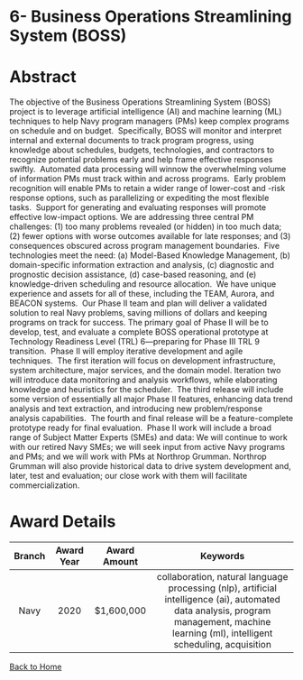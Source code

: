 
6- Business Operations Streamlining System (BOSS)
=================================================

# Abstract


The objective of the Business Operations Streamlining System (BOSS) project is to leverage artificial intelligence (AI) and machine learning (ML) techniques to help Navy program managers (PMs) keep complex programs on schedule and on budget.  Specifically, BOSS will monitor and interpret internal and external documents to track program progress, using knowledge about schedules, budgets, technologies, and contractors to recognize potential problems early and help frame effective responses swiftly.  Automated data processing will winnow the overwhelming volume of information PMs must track within and across programs.  Early problem recognition will enable PMs to retain a wider range of lower-cost and -risk response options, such as parallelizing or expediting the most flexible tasks.  Support for generating and evaluating responses will promote effective low-impact options. We are addressing three central PM challenges: (1) too many problems revealed (or hidden) in too much data; (2) fewer options with worse outcomes available for late responses; and (3) consequences obscured across program management boundaries.  Five technologies meet the need: (a) Model-Based Knowledge Management, (b) domain-specific information extraction and analysis, (c) diagnostic and prognostic decision assistance, (d) case-based reasoning, and (e) knowledge-driven scheduling and resource allocation.  We have unique experience and assets for all of these, including the TEAM, Aurora, and BEACON systems.  Our Phase II team and plan will deliver a validated solution to real Navy problems, saving millions of dollars and keeping programs on track for success. The primary goal of Phase II will be to develop, test, and evaluate a complete BOSS operational prototype at Technology Readiness Level (TRL) 6—preparing for Phase III TRL 9 transition.  Phase II will employ iterative development and agile techniques.  The first iteration will focus on development infrastructure, system architecture, major services, and the domain model. Iteration two will introduce data monitoring and analysis workflows, while elaborating knowledge and heuristics for the scheduler.  The third release will include some version of essentially all major Phase II features, enhancing data trend analysis and text extraction, and introducing new problem/response analysis capabilities.  The fourth and final release will be a feature-complete prototype ready for final evaluation.  Phase II work will include a broad range of Subject Matter Experts (SMEs) and data: We will continue to work with our retired Navy SMEs; we will seek input from active Navy programs and PMs; and we will work with PMs at Northrop Grumman. Northrop Grumman will also provide historical data to drive system development and, later, test and evaluation; our close work with them will facilitate commercialization.  

# Award Details

|Branch|Award Year|Award Amount|Keywords|
| :---: | :---: | :---: | :---: |
|Navy|2020|$1,600,000|collaboration, natural language processing (nlp), artificial intelligence (ai), automated data analysis, program management, machine learning (ml), intelligent scheduling, acquisition|
  
  


[Back to Home](https://github.com/chrischow/dod_sbir_awards/JH/#2087)